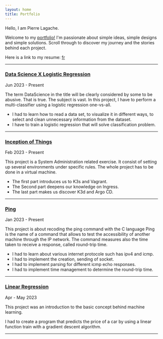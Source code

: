 ```yaml
---
layout: home
title: Portfolio
---
```


Hello, I am Pierre Lagache.

Welcome to my [portfolio!](https://github.com/plagache/plagache.github.io)
I'm passionate about simple ideas, simple designs and simple solutions.
Scroll through to discover my journey and the stories behind each project.

Here is a link to my resume: [fr](https://plagache.github.io/curriculum_vitae)

---

### [Data Science X Logistic Regression](https://github.com/plagache/DSLR)

Jun 2023 - Present

The term DataScience in the title will be clearly considered by some to be abusive. That is true. The subject is vast.
In this project, I have to perform a multi-classifier using a logistic regression one-vs-all.

- I had to learn how to read a data set, to visualize it in different ways, to select and clean unnecessary information from the dataset.
- I have to train a logistic regression that will solve classification problem.

---

### [Inception of Things](https://github.com/plagache/inception_of_things)

Feb 2023 - Present

This project is a System Administration related exercise. It consist of setting up several environments under specific rules.
The whole project has to be done in a virtual machine.

- The first part introduces us to K3s and Vagrant.
- The Second part deepens our knowledge on Ingress.
- The last part makes us discover K3d and Argo CD.

---

### [Ping](https://github.com/plagache/ping)

Jan 2023 - Present

This project is about recoding the ping command with the C language
Ping is the name of a command that allows to test the accessibility of another machine through the IP network. The command measures also the time taken to receive a response, called round-trip time.

- I had to learn about various internet protocole such has ipv4 and icmp.
- I had to implement the creation, sending of socket.
- I had to implement parsing for different icmp echo responses.
- I had to implement time management to determine the round-trip time.

---

### [Linear Regression](https://github.com/plagache/linear_regression)

Apr - May 2023

This project was an introduction to the basic concept behind machine learning.

I had to create a program that predicts the price of a car by using a linear function train with a gradient descent algorithm.

---
